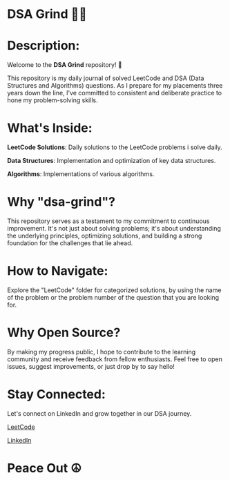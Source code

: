 # DSA Grind 🚀🤙
# Description:
Welcome to the **DSA Grind** repository! 🚀

This repository is my daily journal of solved LeetCode and DSA (Data Structures and Algorithms) questions. As I prepare for my placements three years down the line, I've committed to consistent and deliberate practice to hone my problem-solving skills.

# What's Inside:

**LeetCode Solutions**: Daily solutions to the LeetCode problems i solve daily.

**Data Structures**: Implementation and optimization of key data structures.

**Algorithms**: Implementations of various algorithms.

# Why "dsa-grind"?
This repository serves as a testament to my commitment to continuous improvement. It's not just about solving problems; it's about understanding the underlying principles, optimizing solutions, and building a strong foundation for the challenges that lie ahead.

# How to Navigate:
Explore the "LeetCode" folder for categorized solutions, by using the name of the problem or the problem number of the question that you are looking for.

# Why Open Source?
By making my progress public, I hope to contribute to the learning community and receive feedback from fellow enthusiasts. Feel free to open issues, suggest improvements, or just drop by to say hello!

# Stay Connected:
Let's connect on LinkedIn and grow together in our DSA journey.

[LeetCode](https://leetcode.com/abhinav24shukla08/)

[LinkedIn](https://www.linkedin.com/in/abhinavshu/)

# Peace Out ☮️
